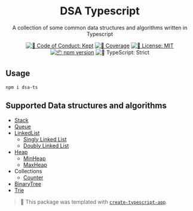 <h1 align="center">DSA Typescript</h1>

<p align="center">A collection of some common data structures and algorithms written in Typescript</p>

<p align="center">
	<a href="https://github.com/hiimnhan/dsa-ts/blob/main/.github/CODE_OF_CONDUCT.md" target="_blank"><img alt="🤝 Code of Conduct: Kept" src="https://img.shields.io/badge/%F0%9F%A4%9D_code_of_conduct-kept-21bb42" /></a>
	<a href="https://codecov.io/gh/hiimnhan/dsa-ts" target="_blank"><img alt="🧪 Coverage" src="https://img.shields.io/codecov/c/github/hiimnhan/dsa-ts?label=%F0%9F%A7%AA%20coverage" /></a>
	<a href="https://github.com/hiimnhan/dsa-ts/blob/main/LICENSE.md" target="_blank"><img alt="📝 License: MIT" src="https://img.shields.io/badge/%F0%9F%93%9D_license-MIT-21bb42.svg"></a>
	<a href="http://npmjs.com/package/dsa-ts"><img alt="📦 npm version" src="https://img.shields.io/npm/v/dsa-ts?color=21bb42&label=%F0%9F%93%A6%20npm" /></a>
	<img alt="💪 TypeScript: Strict" src="https://img.shields.io/badge/%F0%9F%92%AA_typescript-strict-21bb42.svg" />
</p>

## Usage

```shell
npm i dsa-ts
```

## Supported Data structures and algorithms

- [Stack](https://github.com/hiimnhan/dsa-ts/blob/main/src/data-structures/Stack/Stack.ts)
- [Queue](https://github.com/hiimnhan/dsa-ts/blob/main/src/data-structures/Queue/Queue.ts)
- [LinkedList](https://github.com/hiimnhan/dsa-ts/blob/main/src/data-structures/LinkedList/index.ts)
  - [Singly Linked List](https://github.com/hiimnhan/dsa-ts/blob/main/src/data-structures/LinkedList/SinglyLinkedList.ts)
  - [Doubly Linked List](https://github.com/hiimnhan/dsa-ts/blob/main/src/data-structures/LinkedList/DoublyLinkedList.ts)
- [Heap](https://github.com/hiimnhan/dsa-ts/blob/main/src/data-structures/Heap/Heap.ts)
  - [MinHeap](https://github.com/hiimnhan/dsa-ts/blob/main/src/data-structures/Heap/MinHeap.ts)
  - [MaxHeap](https://github.com/hiimnhan/dsa-ts/blob/main/src/data-structures/Heap/MaxHeap.ts)
- Collections
  - [Counter](https://github.com/hiimnhan/dsa-ts/blob/main/src/data-structures/Collections/Counter/index.ts)
- [BinaryTree]()
- [Trie]()

<!-- You can remove this notice if you don't want it 🙂 no worries! -->

> 💙 This package was templated with [`create-typescript-app`](https://github.com/JoshuaKGoldberg/create-typescript-app).
